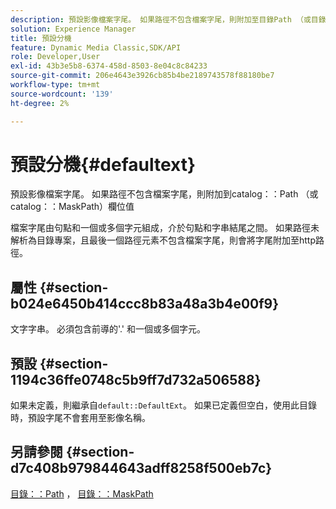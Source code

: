 ```yaml
---
description: 預設影像檔案字尾。 如果路徑不包含檔案字尾，則附加至目錄Path （或目錄MaskPath）欄位值
solution: Experience Manager
title: 預設分機
feature: Dynamic Media Classic,SDK/API
role: Developer,User
exl-id: 43b3e5b8-6374-458d-8503-8e04c8c84233
source-git-commit: 206e4643e3926cb85b4be2189743578f88180be7
workflow-type: tm+mt
source-wordcount: '139'
ht-degree: 2%

---
```


# 預設分機{#defaultext}

預設影像檔案字尾。 如果路徑不包含檔案字尾，則附加到catalog：：Path （或catalog：：MaskPath）欄位值

檔案字尾由句點和一個或多個字元組成，介於句點和字串結尾之間。 如果路徑未解析為目錄專案，且最後一個路徑元素不包含檔案字尾，則會將字尾附加至http路徑。

## 屬性 {#section-b024e6450b414ccc8b83a48a3b4e00f9}

文字字串。 必須包含前導的&#39;.&#39; 和一個或多個字元。

## 預設 {#section-1194c36ffe0748c5b9ff7d732a506588}

如果未定義，則繼承自`default::DefaultExt`。 如果已定義但空白，使用此目錄時，預設字尾不會套用至影像名稱。

## 另請參閱 {#section-d7c408b979844643adff8258f500eb7c}

[目錄：：Path](/help/aem-is-ir-api/is-api/image-catalog/image-serving-api-ref/c-image-catalog-reference/c-image-svg-data-reference/c-image-data-reference/r-path-cat.md) ， [目錄：：MaskPath](/help/aem-is-ir-api/is-api/image-catalog/image-serving-api-ref/c-image-catalog-reference/c-image-svg-data-reference/c-image-data-reference/r-maskpath-cat.md)
